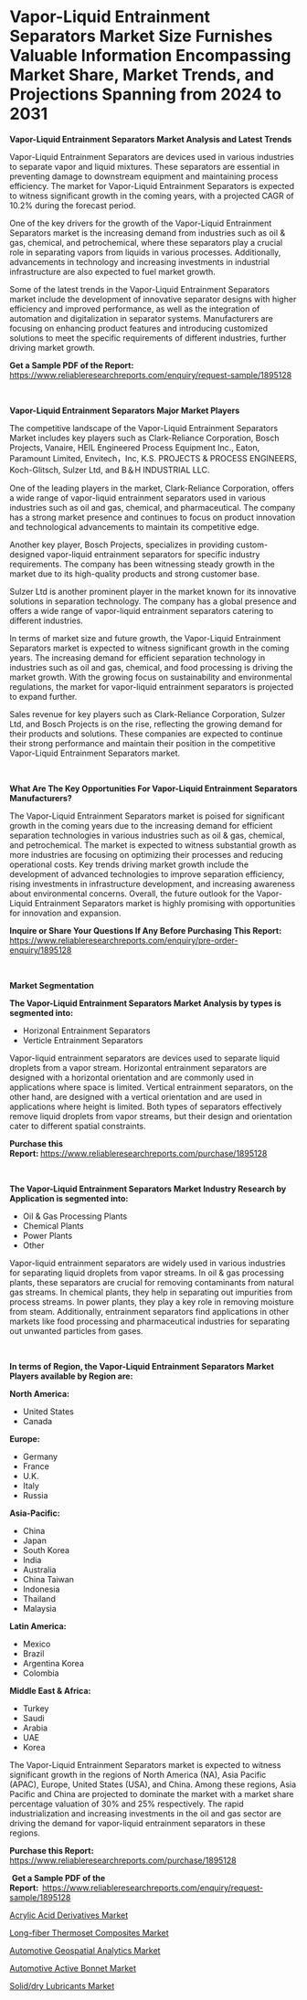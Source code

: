 <p><h1>Vapor-Liquid Entrainment Separators Market Size Furnishes Valuable Information Encompassing Market Share, Market Trends, and Projections Spanning from 2024 to 2031</h1></p><p><strong>Vapor-Liquid Entrainment Separators Market Analysis and Latest Trends</strong></p>
<p><p>Vapor-Liquid Entrainment Separators are devices used in various industries to separate vapor and liquid mixtures. These separators are essential in preventing damage to downstream equipment and maintaining process efficiency. The market for Vapor-Liquid Entrainment Separators is expected to witness significant growth in the coming years, with a projected CAGR of 10.2% during the forecast period. </p><p>One of the key drivers for the growth of the Vapor-Liquid Entrainment Separators market is the increasing demand from industries such as oil & gas, chemical, and petrochemical, where these separators play a crucial role in separating vapors from liquids in various processes. Additionally, advancements in technology and increasing investments in industrial infrastructure are also expected to fuel market growth.</p><p>Some of the latest trends in the Vapor-Liquid Entrainment Separators market include the development of innovative separator designs with higher efficiency and improved performance, as well as the integration of automation and digitalization in separator systems. Manufacturers are focusing on enhancing product features and introducing customized solutions to meet the specific requirements of different industries, further driving market growth.</p></p>
<p><strong>Get a Sample PDF of the Report:&nbsp;</strong> <a href="https://www.reliableresearchreports.com/enquiry/request-sample/1895128">https://www.reliableresearchreports.com/enquiry/request-sample/1895128</a></p>
<p>&nbsp;</p>
<p><strong>Vapor-Liquid Entrainment Separators Major Market Players</strong></p>
<p><p>The competitive landscape of the Vapor-Liquid Entrainment Separators Market includes key players such as Clark-Reliance Corporation, Bosch Projects, Vanaire, HEIL Engineered Process Equipment Inc., Eaton, Paramount Limited, Envitech，Inc, K.S. PROJECTS & PROCESS ENGINEERS, Koch-Glitsch, Sulzer Ltd, and B＆H INDUSTRIAL LLC. </p><p>One of the leading players in the market, Clark-Reliance Corporation, offers a wide range of vapor-liquid entrainment separators used in various industries such as oil and gas, chemical, and pharmaceutical. The company has a strong market presence and continues to focus on product innovation and technological advancements to maintain its competitive edge.</p><p>Another key player, Bosch Projects, specializes in providing custom-designed vapor-liquid entrainment separators for specific industry requirements. The company has been witnessing steady growth in the market due to its high-quality products and strong customer base.</p><p>Sulzer Ltd is another prominent player in the market known for its innovative solutions in separation technology. The company has a global presence and offers a wide range of vapor-liquid entrainment separators catering to different industries.</p><p>In terms of market size and future growth, the Vapor-Liquid Entrainment Separators market is expected to witness significant growth in the coming years. The increasing demand for efficient separation technology in industries such as oil and gas, chemical, and food processing is driving the market growth. With the growing focus on sustainability and environmental regulations, the market for vapor-liquid entrainment separators is projected to expand further.</p><p>Sales revenue for key players such as Clark-Reliance Corporation, Sulzer Ltd, and Bosch Projects is on the rise, reflecting the growing demand for their products and solutions. These companies are expected to continue their strong performance and maintain their position in the competitive Vapor-Liquid Entrainment Separators market.</p></p>
<p>&nbsp;</p>
<p><strong>What Are The Key Opportunities For Vapor-Liquid Entrainment Separators Manufacturers?</strong></p>
<p><p>The Vapor-Liquid Entrainment Separators market is poised for significant growth in the coming years due to the increasing demand for efficient separation technologies in various industries such as oil & gas, chemical, and petrochemical. The market is expected to witness substantial growth as more industries are focusing on optimizing their processes and reducing operational costs. Key trends driving market growth include the development of advanced technologies to improve separation efficiency, rising investments in infrastructure development, and increasing awareness about environmental concerns. Overall, the future outlook for the Vapor-Liquid Entrainment Separators market is highly promising with opportunities for innovation and expansion.</p></p>
<p><strong>Inquire or Share Your Questions If Any Before Purchasing This Report:</strong> <a href="https://www.reliableresearchreports.com/enquiry/pre-order-enquiry/1895128">https://www.reliableresearchreports.com/enquiry/pre-order-enquiry/1895128</a></p>
<p>&nbsp;</p>
<p><strong>Market Segmentation</strong></p>
<p><strong>The Vapor-Liquid Entrainment Separators Market Analysis by types is segmented into:</strong></p>
<p><ul><li>Horizonal Entrainment Separators</li><li>Verticle Entrainment Separators</li></ul></p>
<p><p>Vapor-liquid entrainment separators are devices used to separate liquid droplets from a vapor stream. Horizontal entrainment separators are designed with a horizontal orientation and are commonly used in applications where space is limited. Vertical entrainment separators, on the other hand, are designed with a vertical orientation and are used in applications where height is limited. Both types of separators effectively remove liquid droplets from vapor streams, but their design and orientation cater to different spatial constraints.</p></p>
<p><strong>Purchase this Report:&nbsp;</strong><a href="https://www.reliableresearchreports.com/purchase/1895128">https://www.reliableresearchreports.com/purchase/1895128</a></p>
<p>&nbsp;</p>
<p><strong>The Vapor-Liquid Entrainment Separators Market Industry Research by Application is segmented into:</strong></p>
<p><ul><li>Oil & Gas Processing Plants</li><li>Chemical Plants</li><li>Power Plants</li><li>Other</li></ul></p>
<p><p>Vapor-liquid entrainment separators are widely used in various industries for separating liquid droplets from vapor streams. In oil & gas processing plants, these separators are crucial for removing contaminants from natural gas streams. In chemical plants, they help in separating out impurities from process streams. In power plants, they play a key role in removing moisture from steam. Additionally, entrainment separators find applications in other markets like food processing and pharmaceutical industries for separating out unwanted particles from gases.</p></p>
<p>&nbsp;</p>
<p><strong>In terms of Region, the Vapor-Liquid Entrainment Separators Market Players available by Region are:</strong></p>
<p>
    <p> <strong> North America: </strong>
        <ul>
            <li>United States</li>
            <li>Canada</li>
        </ul>
        </p> 
    <p> <strong> Europe: </strong>
        <ul>
            <li>Germany</li>
            <li>France</li>
            <li>U.K.</li>
            <li>Italy</li>
            <li>Russia</li>
        </ul>
        </p> 
    <p> <strong> Asia-Pacific: </strong>
        <ul>
            <li>China</li>
            <li>Japan</li>
            <li>South Korea</li>
            <li>India</li>
            <li>Australia</li>
            <li>China Taiwan</li>
            <li>Indonesia</li>
            <li>Thailand</li>
            <li>Malaysia</li>
        </ul>
        </p> 
    <p> <strong> Latin America: </strong>
        <ul>
            <li>Mexico</li>
            <li>Brazil</li>
            <li>Argentina Korea</li>
            <li>Colombia</li>
        </ul>
        </p> 
    <p> <strong> Middle East & Africa: </strong>
        <ul>
            <li>Turkey</li>
            <li>Saudi</li>
            <li>Arabia</li>
            <li>UAE</li>
            <li>Korea</li>
        </ul>
    </p>
    </p>
<p><p>The Vapor-Liquid Entrainment Separators market is expected to witness significant growth in the regions of North America (NA), Asia Pacific (APAC), Europe, United States (USA), and China. Among these regions, Asia Pacific and China are projected to dominate the market with a market share percentage valuation of 30% and 25% respectively. The rapid industrialization and increasing investments in the oil and gas sector are driving the demand for vapor-liquid entrainment separators in these regions.</p></p>
<p><strong>Purchase this Report: </strong><a href="https://www.reliableresearchreports.com/purchase/1895128">https://www.reliableresearchreports.com/purchase/1895128</a></p>
<p>&nbsp;<strong>Get a Sample PDF of the Report:&nbsp;&nbsp;</strong><a href="https://www.reliableresearchreports.com/enquiry/request-sample/1895128">https://www.reliableresearchreports.com/enquiry/request-sample/1895128</a></p>
<p><strong></strong></p>
<p><p><a href="https://view.publitas.com/reportprime-1/acrylic-acid-derivatives-market-size-evaluating-its-market-trends-growth-and-projections-2024-2031/">Acrylic Acid Derivatives Market</a></p><p><a href="https://silk-columnist-571.notion.site/Long-fiber-Thermoset-Composites-Market-Furnish-Information-about-Market-Size-Market-Share-Market-D-5a39c9136724442bb0e20a8a04940f38">Long-fiber Thermoset Composites Market</a></p><p><a href="https://glittery-fuchsia-86a.notion.site/Automotive-Geospatial-Analytics-Market-Share-Market-New-Trends-Analysis-Report-By-Type-By-Applica-45d44a1c5118427abf0689f71a2634ef">Automotive Geospatial Analytics Market</a></p><p><a href="https://view.publitas.com/reportprime-1/automotive-active-bonnet-market-size-market-trends-and-growth-outlook-forecasted-for-period-from-2024-to-2031/">Automotive Active Bonnet Market</a></p><p><a href="https://cute-banjo-8ca.notion.site/Decoding-the-Solid-dry-Lubricants-Market-A-Deep-Dive-into-the-Latest-Market-Trends-Market-Segmenta-7b7bcf8d751b40c09b2ce0bbaa01ea4f">Solid/dry Lubricants Market</a></p></p>